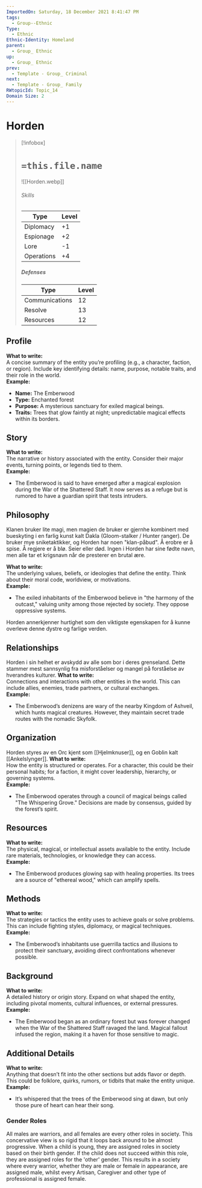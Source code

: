 ```yaml
---
ImportedOn: Saturday, 18 December 2021 8:41:47 PM
tags:
  - Group--Ethnic
Type:
  - Ethnic
Ethnic-Identity: Homeland
parent:
  - Group_ Ethnic
up:
  - Group_ Ethnic
prev:
  - Template - Group_ Criminal
next:
  - Template - Group_ Family
RWtopicId: Topic_14
Domain Size: 2
---
```

# Horden
> [!infobox]
> # `=this.file.name`
> ![[Horden.webp]]
> ###### Skills
> | Type | Level |
> | ---- | ---- |
> | Diplomacy | +1 |
> | Espionage | +2 |
> | Lore | -1 |
> | Operations | +4 |
> 
> ##### Defenses
> | Type | Level |
> | ---- | ---- |
> | Communications | 12 |
> | Resolve | 13 |
> | Resources | 12 |

## Profile
**What to write:**  
A concise summary of the entity you’re profiling (e.g., a character, faction, or region). Include key identifying details: name, purpose, notable traits, and their role in the world.  
**Example:**

- **Name:** The Emberwood
- **Type:** Enchanted forest
- **Purpose:** A mysterious sanctuary for exiled magical beings.
- **Traits:** Trees that glow faintly at night; unpredictable magical effects within its borders.

## Story
**What to write:**  
The narrative or history associated with the entity. Consider their major events, turning points, or legends tied to them.  
**Example:**

- The Emberwood is said to have emerged after a magical explosion during the War of the Shattered Staff. It now serves as a refuge but is rumored to have a guardian spirit that tests intruders.

## Philosophy
Klanen bruker lite magi, men magien de bruker er gjernhe kombinert med bueskyting i en farlig kunst kalt Dakla (Gloom-stalker / Hunter ranger). De bruker mye sniketaktikker, og Horden har noen "klan-påbud".
	Å erobre er å spise.
	Å regjere er å blø.
	Seier eller død.
Ingen i Horden har sine fødte navn, men alle tar et krigsnavn når de presterer en brutal ære.

**What to write:**  
The underlying values, beliefs, or ideologies that define the entity. Think about their moral code, worldview, or motivations.  
**Example:**

- The exiled inhabitants of the Emberwood believe in "the harmony of the outcast," valuing unity among those rejected by society. They oppose oppressive systems.
 
 Horden annerkjenner hurtighet som den viktigste egenskapen for å kunne overleve denne dystre og farlige verden.

## Relationships
Horden i sin helhet er avskydd av alle som bor i deres grenseland. Dette stammer mest sannsynlig fra misforståelser og mangel på forståelse av hverandres kulturer.
**What to write:**  
Connections and interactions with other entities in the world. This can include allies, enemies, trade partners, or cultural exchanges.  
**Example:**

- The Emberwood’s denizens are wary of the nearby Kingdom of Ashveil, which hunts magical creatures. However, they maintain secret trade routes with the nomadic Skyfolk.

## Organization
Horden styres av en Orc kjent som [[Hjelmknuser]], og en Goblin kalt [[Ankelslynger]]. 
**What to write:**  
How the entity is structured or operates. For a character, this could be their personal habits; for a faction, it might cover leadership, hierarchy, or governing systems.  
**Example:**

- The Emberwood operates through a council of magical beings called "The Whispering Grove." Decisions are made by consensus, guided by the forest’s spirit.

## Resources
**What to write:**  
The physical, magical, or intellectual assets available to the entity. Include rare materials, technologies, or knowledge they can access.  
**Example:**

- The Emberwood produces glowing sap with healing properties. Its trees are a source of "ethereal wood," which can amplify spells.

## Methods
**What to write:**  
The strategies or tactics the entity uses to achieve goals or solve problems. This can include fighting styles, diplomacy, or magical techniques.  
**Example:**

- The Emberwood’s inhabitants use guerrilla tactics and illusions to protect their sanctuary, avoiding direct confrontations whenever possible.

## Background
**What to write:**  
A detailed history or origin story. Expand on what shaped the entity, including pivotal moments, cultural influences, or external pressures.  
**Example:**

- The Emberwood began as an ordinary forest but was forever changed when the War of the Shattered Staff ravaged the land. Magical fallout infused the region, making it a haven for those sensitive to magic.

## Additional Details
**What to write:**  
Anything that doesn’t fit into the other sections but adds flavor or depth. This could be folklore, quirks, rumors, or tidbits that make the entity unique.  
**Example:**

- It’s whispered that the trees of the Emberwood sing at dawn, but only those pure of heart can hear their song.
### Gender Roles
All males are warriors, and all females are every other roles in society. This concervative view is so rigid that it loops back around to be almost progressive. When a child is young, they are assigned roles in society based on their birth gender. If the child does not succeed within this role, they are assigned roles for the 'other' gender. This results in a society where every warrior, whether they are male or female in appearance, are assigned male, whilst every Artisan, Caregiver and other type of professional is assigned female. 